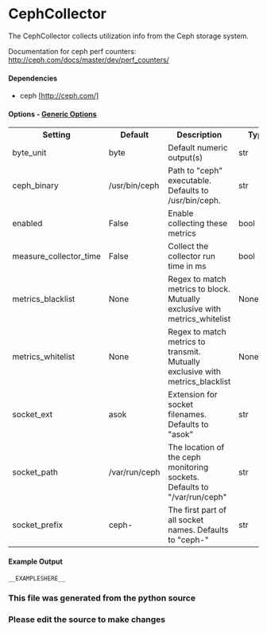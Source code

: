 CephCollector
=====

The CephCollector collects utilization info from the Ceph storage system.

Documentation for ceph perf counters:
http://ceph.com/docs/master/dev/perf_counters/

#### Dependencies

 * ceph [http://ceph.com/]


#### Options - [Generic Options](Configuration)

<table><tr><th>Setting</th><th>Default</th><th>Description</th><th>Type</th></tr>
<tr><td>byte_unit</td><td>byte</td><td>Default numeric output(s)</td><td>str</td></tr>
<tr><td>ceph_binary</td><td>/usr/bin/ceph</td><td>Path to "ceph" executable. Defaults to /usr/bin/ceph.</td><td>str</td></tr>
<tr><td>enabled</td><td>False</td><td>Enable collecting these metrics</td><td>bool</td></tr>
<tr><td>measure_collector_time</td><td>False</td><td>Collect the collector run time in ms</td><td>bool</td></tr>
<tr><td>metrics_blacklist</td><td>None</td><td>Regex to match metrics to block. Mutually exclusive with metrics_whitelist</td><td>NoneType</td></tr>
<tr><td>metrics_whitelist</td><td>None</td><td>Regex to match metrics to transmit. Mutually exclusive with metrics_blacklist</td><td>NoneType</td></tr>
<tr><td>socket_ext</td><td>asok</td><td>Extension for socket filenames. Defaults to "asok"</td><td>str</td></tr>
<tr><td>socket_path</td><td>/var/run/ceph</td><td>The location of the ceph monitoring sockets. Defaults to "/var/run/ceph"</td><td>str</td></tr>
<tr><td>socket_prefix</td><td>ceph-</td><td>The first part of all socket names. Defaults to "ceph-"</td><td>str</td></tr>
</table>

#### Example Output

```
__EXAMPLESHERE__
```

### This file was generated from the python source
### Please edit the source to make changes


